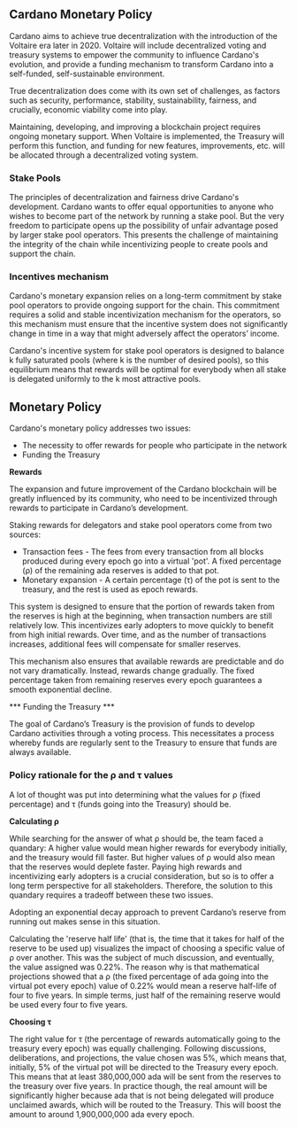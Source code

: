 ## Cardano Monetary Policy

Cardano aims to achieve true decentralization with the introduction of the Voltaire era later in 2020. Voltaire will include decentralized voting and treasury systems to empower the community to influence Cardano's evolution, and provide a funding mechanism to transform Cardano into a self-funded, self-sustainable environment.

True decentralization does come with its own set of challenges, as factors such as security, performance, stability, sustainability, fairness, and crucially, economic viability come into play.

Maintaining, developing, and improving a blockchain project requires ongoing monetary support. When Voltaire is implemented, the Treasury will perform this function, and funding for new features, improvements, etc. will be allocated through a decentralized voting system.

### Stake Pools

The principles of decentralization and fairness drive Cardano's development. Cardano wants to offer equal opportunities to anyone who wishes to become part of the network by running a stake pool. But the very freedom to participate opens up the possibility of unfair advantage posed by larger stake pool operators. This presents the challenge of maintaining the integrity of the chain while incentivizing people to create pools and support the chain.

### Incentives mechanism

Cardano's monetary expansion relies on a long-term commitment by stake pool operators to provide ongoing support for the chain. This commitment requires a solid and stable incentivization mechanism for the operators, so this mechanism must ensure that the incentive system does not significantly change in time in a way that might adversely affect the operators’ income.

Cardano's incentive system for stake pool operators is designed to balance k fully saturated pools (where k is the number of desired pools), so this equilibrium means that rewards will be optimal for everybody when all stake is delegated uniformly to the k most attractive pools.

## Monetary Policy

Cardano's monetary policy addresses two issues: 

-   The necessity to offer rewards for people who participate in the network
-   Funding the Treasury

**Rewards**

The expansion and future improvement of the Cardano blockchain will be greatly influenced by its community, who need to be incentivized through rewards to participate in Cardano’s development.

Staking rewards for delegators and stake pool operators come from two sources:

-   Transaction fees - The fees from every transaction from all blocks produced during every epoch go into a virtual 'pot'. A fixed percentage (ρ) of the remaining ada reserves is added to that pot.
-   Monetary expansion - A certain percentage (τ) of the pot is sent to the treasury, and the rest is used as epoch rewards.

This system is designed to ensure that the portion of rewards taken from the reserves is high at the beginning, when transaction numbers are still relatively low. This incentivizes early adopters to move quickly to benefit from high initial rewards. Over time, and as the number of transactions increases, additional fees will compensate for smaller reserves.

This mechanism also ensures that available rewards are predictable and do not vary dramatically. Instead, rewards change gradually. The fixed percentage taken from remaining reserves every epoch guarantees a smooth exponential decline.

*** Funding the Treasury ***

The goal of Cardano’s Treasury is the provision of funds to develop Cardano activities through a voting process. This necessitates a process whereby funds are regularly sent to the Treasury to ensure that funds are always available.

### Policy rationale for the ρ and τ values

A lot of thought was put into determining what the values for ρ (fixed percentage) and τ (funds going into the Treasury) should be. 

**Calculating ρ**

While searching for the answer of what ρ should be, the team faced a quandary: A higher value would mean higher rewards for everybody initially, and the treasury would fill faster. But higher values of ρ would also mean that the reserves would deplete faster. Paying high rewards and incentivizing early adopters is a crucial consideration, but so is to offer a long term perspective for all stakeholders. Therefore, the solution to this quandary requires a tradeoff between these two issues.

Adopting an exponential decay approach to prevent Cardano’s reserve from running out makes sense in this situation.

Calculating the 'reserve half life' (that is, the time that it takes for half of the reserve to be used up) visualizes the impact of choosing a specific value of ρ over another. This was the subject of much discussion, and eventually, the value assigned was 0.22%. The reason why is that mathematical projections showed that a ρ (the fixed percentage of ada going into the virtual pot every epoch) value of 0.22% would mean a reserve half-life of four to five years. In simple terms, just half of the remaining reserve would be used every four to five years.

**Choosing τ**

The right value for τ (the percentage of rewards automatically going to the treasury every epoch) was equally challenging. Following discussions, deliberations, and projections, the value chosen was 5%, which means that, initially, 5% of the virtual pot will be directed to the Treasury every epoch. This means that at least 380,000,000 ada will be sent from the reserves to the treasury over five years. In practice though, the real amount will be significantly higher because ada that is not being delegated will produce unclaimed awards, which will be routed to the Treasury. This will boost the amount to around 1,900,000,000 ada every epoch.